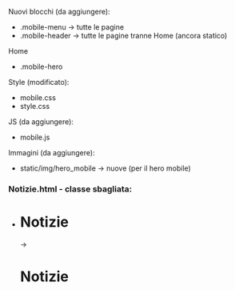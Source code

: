 Nuovi blocchi (da aggiungere):
- .mobile-menu → tutte le pagine
- .mobile-header → tutte le pagine tranne Home (ancora statico)

Home
- .mobile-hero

Style (modificato):
- mobile.css
- style.css

JS (da aggiungere):
- mobile.js

Immagini (da aggiungere):
- static/img/hero_mobile → nuove (per il hero mobile)

### Notizie.html - classe sbagliata:

- <h1 id="~~notizie-titlec~~">Notizie</h1> → <h1 id="**notizie-title**">Notizie</h1>
